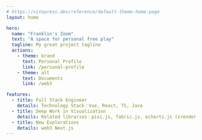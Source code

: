 ```yaml
---
# https://vitepress.dev/reference/default-theme-home-page
layout: home

hero:
  name: "Franklin's Zoom"
  text: "A space for personal free play"
  tagline: My great project tagline
  actions:
    - theme: brand
      text: Personal Profile
      link: /personal-profile
    - theme: alt
      text: Documents
      link: /web3

features:
  - title: Full Stack Engineer
    details: Technology Stack：Vue, React, TS, Java
  - title: Deep Work in Visualization
    details: Related libraries：pixi.js, fabric.js, echarts.js (zrender), d3.js
  - title: New Explorations
    details: web3 Next.js
---
```

